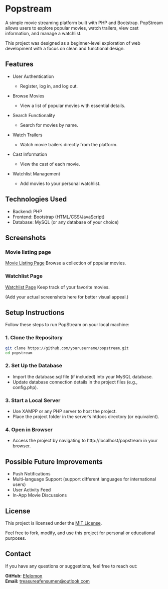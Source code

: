 # Popstream
A simple movie streaming platform built with PHP and Bootstrap. PopStream allows users to explore popular movies, watch trailers, view cast information, and manage a watchlist.

This project was designed as a beginner-level exploration of web development with a focus on clean and functional design.

 ## Features
- User Authentication
  - Register, log in, and log out.

- Browse Movies
  - View a list of popular movies with essential details.
  
- Search Functionality
  - Search for movies by name.

- Watch Trailers
  - Watch movie trailers directly from the platform.
    
- Cast Information
  - View the cast of each movie.
    
- Watchlist Management
  - Add movies to your personal watchlist.
 
    
## Technologies Used
- Backend: PHP
- Frontend: Bootstrap (HTML/CSS/JavaScript)
- Database: MySQL (or any database of your choice)
  
## Screenshots
### Movie listing page

[Movie Listing Page](https://github.com/Efelomon/popstream/blob/master/project%20screenshots/index%20page.jpeg)
Browse a collection of popular movies.

### Watchlist Page

[Watchlist Page](https://github.com/Efelomon/popstream/blob/master/project%20screenshots/watchlist%20page.jpeg)
Keep track of your favorite movies.

(Add your actual screenshots here for better visual appeal.)

## Setup Instructions
Follow these steps to run PopStream on your local machine:

### 1. Clone the Repository
   ```bash
   git clone https://github.com/yourusername/popstream.git
   cd popstream
  ```

### 2. Set Up the Database
- Import the database.sql file (if included) into your MySQL database.
- Update database connection details in the project files (e.g., config.php).
  
### 3. Start a Local Server
- Use XAMPP or any PHP server to host the project.
- Place the project folder in the server’s htdocs directory (or equivalent).
  
### 4. Open in Browser
- Access the project by navigating to http://localhost/popstream in your browser.

## Possible Future Improvements
- Push Notifications
- Multi-language Support (support different languages for international users)
- User Activity Feed
- In-App Movie Discussions

## License
This project is licensed under the [MIT License](https://github.com/opensource.org/licenses/MIT).

Feel free to fork, modify, and use this project for personal or educational purposes.

## Contact
If you have any questions or suggestions, feel free to reach out:

**GitHub:** [Efelomon](https://github.com/Efelomon)  
**Email:** [treasureafensumen@outlook.com](mailto:treasureafensumen@outlook.com)

